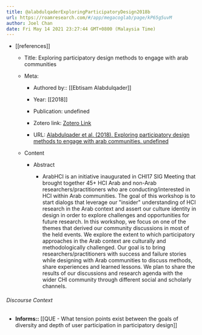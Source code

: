```yaml
---
title: @alabdulqaderExploringParticipatoryDesign2018b
url: https://roamresearch.com/#/app/megacoglab/page/kP65g5uvM
author: Joel Chan
date: Fri May 14 2021 23:27:44 GMT+0800 (Malaysia Time)
---
```


- [[references]]

    - Title: Exploring participatory design methods to engage with arab communities

    - Meta:

        - Authored by:: [[Ebtisam Alabdulqader]]

        - Year: [[2018]]

        - Publication: undefined

        - Zotero link: [Zotero Link](zotero://select/items/7_DMA8NZHK)

        - URL: [Alabdulqader et al. (2018). Exploring participatory design methods to engage with arab communities. undefined](https://doi.org/10.1145/3170427.3170623)

    - Content

        - Abstract

            - ArabHCI is an initiative inaugurated in CHI17 SIG Meeting that brought together 45+ HCI Arab and non-Arab researchers/practitioners who are conducting/interested in HCI within Arab communities. The goal of this workshop is to start dialogs that leverage our "insider" understanding of HCI research in the Arab context and assert our culture identity in design in order to explore challenges and opportunities for future research. In this workshop, we focus on one of the themes that derived our community discussions in most of the held events. We explore the extent to which participatory approaches in the Arab context are culturally and methodologically challenged. Our goal is to bring researchers/practitioners with success and failure stories while designing with Arab communities to discuss methods, share experiences and learned lessons. We plan to share the results of our discussions and research agenda with the wider CHI community through different social and scholarly channels.

###### Discourse Context

- **Informs::** [[QUE - What tension points exist between the goals of diversity and depth of user participation in participatory design]]
